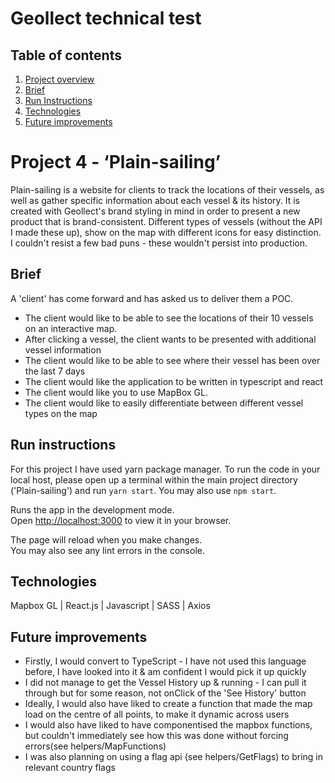 # Geollect technical test

## Table of contents

1. [Project overview](README.md#project-4---women-that-shred)
2. [Brief](README.md#brief)
3. [Run Instructions](README.md#brief)
4. [Technologies](README.md#technologies)
5. [Future improvements](README.md#key-learning--future-improvements)

# Project 4 - ‘Plain-sailing’
Plain-sailing is a website for clients to track the locations of their vessels, as well as gather specific information about each vessel & its history. It is created with Geollect's brand styling in mind in order to present a new product that is brand-consistent. Different types of vessels (without the API I made these up), show on the map with different icons for easy distinction. I couldn't resist a few bad puns - these wouldn't persist into production.

## Brief
A 'client' has come forward and has asked us to deliver them a POC.

* The client would like to be able to see the locations of their 10 vessels on an interactive map.
* After clicking a vessel, the client wants to be presented with additional vessel information
* The client would like to be able to see where their vessel has been over the last 7 days
* The client would like the application to be written in typescript and react
* The client would like you to use MapBox GL.
* The client would like to easily differentiate between different vessel types on the map


## Run instructions
For this project I have used yarn package manager. To run the code in your local host, please open up a terminal within the main project directory ('Plain-sailing') and run `yarn start`. You may also use `npm start`.

Runs the app in the development mode.\
Open [http://localhost:3000](http://localhost:3000) to view it in your browser.

The page will reload when you make changes.\
You may also see any lint errors in the console.

## Technologies
Mapbox GL | React.js | Javascript | SASS | Axios 

## Future improvements
* Firstly, I would convert to TypeScript - I have not used this language before, I have looked into it & am confident I would pick it up quickly
* I did not manage to get the Vessel History up & running - I can pull it through but for some reason, not onClick of the 'See History' button
* Ideally, I would also have liked to create a function that made the map load on the centre of all points, to make it dynamic across users
* I would also have liked to have componentised the mapbox functions, but couldn't immediately see how this was done without forcing errors(see helpers/MapFunctions)
* I was also planning on using a flag api (see helpers/GetFlags) to bring in relevant country flags


